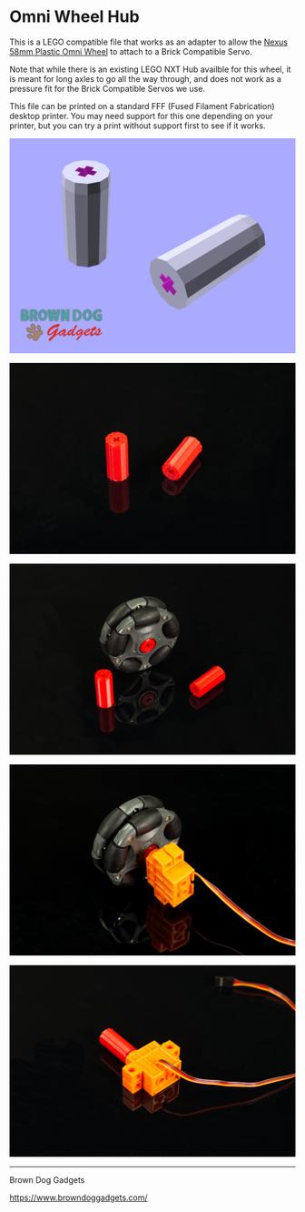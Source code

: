 # Omni Wheel Hub

This is a LEGO compatible file that works as an adapter to allow the [Nexus 58mm Plastic Omni Wheel](https://www.robotshop.com/products/58mm-plastic-omni-wheel-compatible-servos-lego-mindstorms-nxt) to attach to a Brick Compatible Servo.

Note that while there is an existing LEGO NXT Hub availble for this wheel, it is meant for long axles to go all the way through, and does not work as a pressure fit for the Brick Compatible Servos we use.

This file can be printed on a standard FFF (Fused Filament Fabrication) desktop printer. You may need support for this one depending on your printer, but you can try a print without support first to see if it works.

![](Images/Omni-Wheel-Hub.png)

![](Images/Omni-Wheel-Hub-5577.jpg)

![](Images/Omni-Wheel-Hub-5576.jpg)

![](Images/Omni-Wheel-Hub-5579.jpg)

![](Images/Omni-Wheel-Hub-5580.jpg)

---

Brown Dog Gadgets

https://www.browndoggadgets.com/

